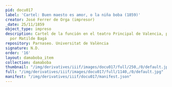 ```yaml
---
pid: docu017
label: 'Cartel: Buen maesto es amor, o la niña boba (1859)'
creator: José Ferrer de Orga (impresor)
_date: 25/11/1859
object_type: impreso
description: Cartel de la función en el teatro Principal de Valencia, protagonizada
  por Matilde Bagá
repository: Parnaseo. Universitat de València
signature: N.D.
order: '16'
layout: damaboba_item
collection: damaboba
thumbnail: "/img/derivatives/iiif/images/docu017/full/250,/0/default.jpg"
full: "/img/derivatives/iiif/images/docu017/full/1140,/0/default.jpg"
manifest: "/img/derivatives/iiif/docu017/manifest.json"
---
```

